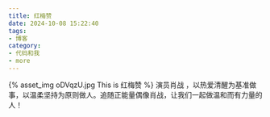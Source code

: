 ```yaml
---
title: 红梅赞
date: 2024-10-08 15:22:40
tags:
- 博客
category:
- 代码和我
- more
---
```

{% asset_img oDVqzU.jpg This is 红梅赞 %}
演员肖战 ，以热爱清醒为基准做事，以温柔坚持为原则做人。追随正能量偶像肖战，让我们一起做温和而有力量的人！